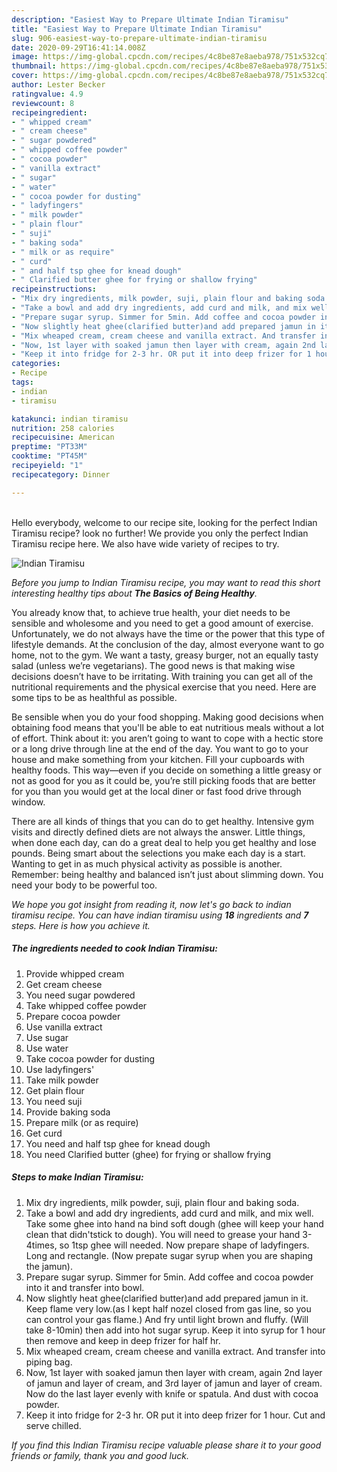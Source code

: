 ```yaml
---
description: "Easiest Way to Prepare Ultimate Indian Tiramisu"
title: "Easiest Way to Prepare Ultimate Indian Tiramisu"
slug: 906-easiest-way-to-prepare-ultimate-indian-tiramisu
date: 2020-09-29T16:41:14.008Z
image: https://img-global.cpcdn.com/recipes/4c8be87e8aeba978/751x532cq70/indian-tiramisu-recipe-main-photo.jpg
thumbnail: https://img-global.cpcdn.com/recipes/4c8be87e8aeba978/751x532cq70/indian-tiramisu-recipe-main-photo.jpg
cover: https://img-global.cpcdn.com/recipes/4c8be87e8aeba978/751x532cq70/indian-tiramisu-recipe-main-photo.jpg
author: Lester Becker
ratingvalue: 4.9
reviewcount: 8
recipeingredient:
- " whipped cream"
- " cream cheese"
- " sugar powdered"
- " whipped coffee powder"
- " cocoa powder"
- " vanilla extract"
- " sugar"
- " water"
- " cocoa powder for dusting"
- " ladyfingers"
- " milk powder"
- " plain flour"
- " suji"
- " baking soda"
- " milk or as require"
- " curd"
- " and half tsp ghee for knead dough"
- " Clarified butter ghee for frying or shallow frying"
recipeinstructions:
- "Mix dry ingredients, milk powder, suji, plain flour and baking soda."
- "Take a bowl and add dry ingredients, add curd and milk, and mix well. Take some ghee into hand na bind soft dough (ghee will keep your hand clean that didn&#39;tstick to dough). You will need to grease your hand 3-4times, so 1tsp ghee will needed. Now prepare shape of ladyfingers. Long and rectangle. (Now prepate sugar syrup when you are shaping the jamun)."
- "Prepare sugar syrup. Simmer for 5min. Add coffee and cocoa powder into it and transfer into bowl."
- "Now slightly heat ghee(clarified butter)and add prepared jamun in it. Keep flame very low.(as I kept half nozel closed from gas line, so you can control your gas flame.) And fry until light brown and fluffy. (Will take 8-10min) then add into hot sugar syrup. Keep it into syrup for 1 hour then remove and keep in deep frizer for half hr."
- "Mix wheaped cream, cream cheese and vanilla extract. And transfer into piping bag."
- "Now, 1st layer with soaked jamun then layer with cream, again 2nd layer of jamun and layer of cream, and 3rd layer of jamun and layer of cream. Now do the last layer evenly with knife or spatula. And dust with cocoa powder."
- "Keep it into fridge for 2-3 hr. OR put it into deep frizer for 1 hour. Cut and serve chilled."
categories:
- Recipe
tags:
- indian
- tiramisu

katakunci: indian tiramisu 
nutrition: 258 calories
recipecuisine: American
preptime: "PT33M"
cooktime: "PT45M"
recipeyield: "1"
recipecategory: Dinner

---
```

<br>
Hello everybody, welcome to our recipe site, looking for the perfect Indian Tiramisu recipe? look no further! We provide you only the perfect Indian Tiramisu recipe here. We also have wide variety of recipes to try.
<br>


![Indian Tiramisu](https://img-global.cpcdn.com/recipes/4c8be87e8aeba978/751x532cq70/indian-tiramisu-recipe-main-photo.jpg)

<i>Before you jump to Indian Tiramisu recipe, you may want to read this short interesting healthy tips about <strong>The Basics of Being Healthy</strong>.</i>

You already know that, to achieve true health, your diet needs to be sensible and wholesome and you need to get a good amount of exercise. Unfortunately, we do not always have the time or the power that this type of lifestyle demands. At the conclusion of the day, almost everyone want to go home, not to the gym. We want a tasty, greasy burger, not an equally tasty salad (unless we’re vegetarians). The good news is that making wise decisions doesn’t have to be irritating. With training you can get all of the nutritional requirements and the physical exercise that you need. Here are some tips to be as healthful as possible.

Be sensible when you do your food shopping. Making good decisions when obtaining food means that you'll be able to eat nutritious meals without a lot of effort. Think about it: you aren’t going to want to cope with a hectic store or a long drive through line at the end of the day. You want to go to your house and make something from your kitchen. Fill your cupboards with healthy foods. This way—even if you decide on something a little greasy or not as good for you as it could be, you’re still picking foods that are better for you than you would get at the local diner or fast food drive through window.

There are all kinds of things that you can do to get healthy. Intensive gym visits and directly defined diets are not always the answer. Little things, when done each day, can do a great deal to help you get healthy and lose pounds. Being smart about the selections you make each day is a start. Wanting to get in as much physical activity as possible is another. Remember: being healthy and balanced isn’t just about slimming down. You need your body to be powerful too. 


<i>We hope you got insight from reading it, now let's go back to indian tiramisu recipe. You can have indian tiramisu using <strong>18</strong> ingredients and <strong>7</strong> steps. Here is how you achieve it.
</i>

##### The ingredients needed to cook Indian Tiramisu:

1. Provide  whipped cream
1. Get  cream cheese
1. You need  sugar powdered
1. Take  whipped coffee powder
1. Prepare  cocoa powder
1. Use  vanilla extract
1. Use  sugar
1. Use  water
1. Take  cocoa powder for dusting
1. Use  ladyfingers&#39;
1. Take  milk powder
1. Get  plain flour
1. You need  suji
1. Provide  baking soda
1. Prepare  milk (or as require)
1. Get  curd
1. You need  and half tsp ghee for knead dough
1. You need  Clarified butter (ghee) for frying or shallow frying


##### Steps to make Indian Tiramisu:

1. Mix dry ingredients, milk powder, suji, plain flour and baking soda.
1. Take a bowl and add dry ingredients, add curd and milk, and mix well. Take some ghee into hand na bind soft dough (ghee will keep your hand clean that didn&#39;tstick to dough). You will need to grease your hand 3-4times, so 1tsp ghee will needed. Now prepare shape of ladyfingers. Long and rectangle. (Now prepate sugar syrup when you are shaping the jamun).
1. Prepare sugar syrup. Simmer for 5min. Add coffee and cocoa powder into it and transfer into bowl.
1. Now slightly heat ghee(clarified butter)and add prepared jamun in it. Keep flame very low.(as I kept half nozel closed from gas line, so you can control your gas flame.) And fry until light brown and fluffy. (Will take 8-10min) then add into hot sugar syrup. Keep it into syrup for 1 hour then remove and keep in deep frizer for half hr.
1. Mix wheaped cream, cream cheese and vanilla extract. And transfer into piping bag.
1. Now, 1st layer with soaked jamun then layer with cream, again 2nd layer of jamun and layer of cream, and 3rd layer of jamun and layer of cream. Now do the last layer evenly with knife or spatula. And dust with cocoa powder.
1. Keep it into fridge for 2-3 hr. OR put it into deep frizer for 1 hour. Cut and serve chilled.


<i>If you find this Indian Tiramisu recipe valuable please share it to your good friends or family, thank you and good luck.</i>
